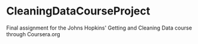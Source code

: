 # CleaningDataCourseProject
Final assignment for the Johns Hopkins' Getting and Cleaning Data course through Coursera.org 
